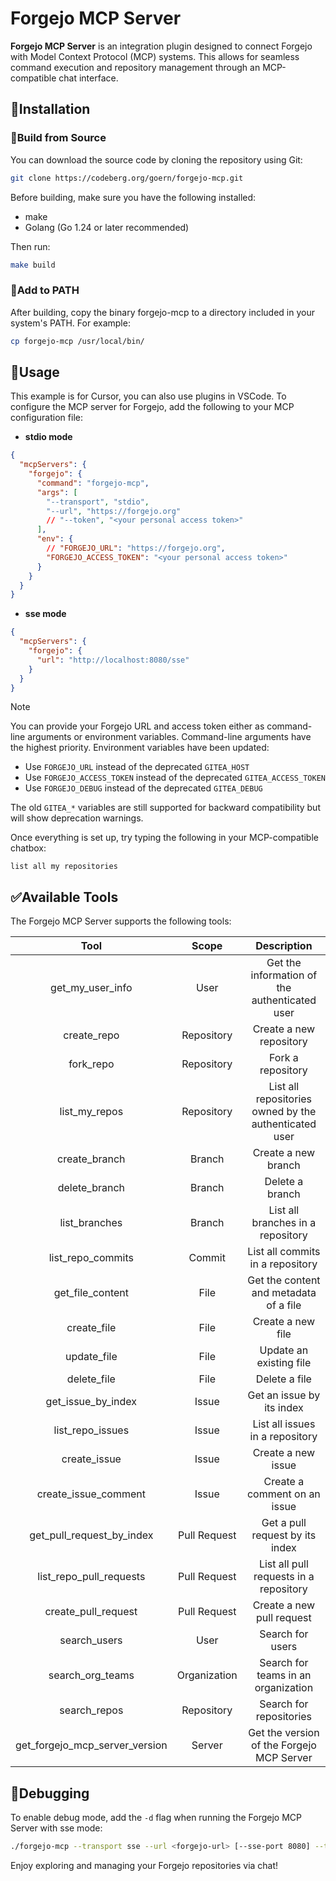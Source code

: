 # Forgejo MCP Server

**Forgejo MCP Server** is an integration plugin designed to connect Forgejo with Model Context Protocol (MCP) systems. This allows for seamless command execution and repository management through an MCP-compatible chat interface.

## 🚧Installation


### 🔧Build from Source

You can download the source code by cloning the repository using Git:

```bash
git clone https://codeberg.org/goern/forgejo-mcp.git
```

Before building, make sure you have the following installed:

- make
- Golang (Go 1.24 or later recommended)

Then run:

```bash
make build
```

### 📁Add to PATH

After building, copy the binary forgejo-mcp to a directory included in your system's PATH. For example:

```bash
cp forgejo-mcp /usr/local/bin/
```

## 🚀Usage

This example is for Cursor, you can also use plugins in VSCode.
To configure the MCP server for Forgejo, add the following to your MCP configuration file:

- **stdio mode**

```json
{
  "mcpServers": {
    "forgejo": {
      "command": "forgejo-mcp",
      "args": [
        "--transport", "stdio",
        "--url", "https://forgejo.org"
        // "--token", "<your personal access token>"
      ],
      "env": {
        // "FORGEJO_URL": "https://forgejo.org",
        "FORGEJO_ACCESS_TOKEN": "<your personal access token>"
      }
    }
  }
}
```

- **sse mode**

```json
{
  "mcpServers": {
    "forgejo": {
      "url": "http://localhost:8080/sse"
    }
  }
}
```

> [!NOTE]
> You can provide your Forgejo URL and access token either as command-line arguments or environment variables.
> Command-line arguments have the highest priority. Environment variables have been updated:
> - Use `FORGEJO_URL` instead of the deprecated `GITEA_HOST`
> - Use `FORGEJO_ACCESS_TOKEN` instead of the deprecated `GITEA_ACCESS_TOKEN`
> - Use `FORGEJO_DEBUG` instead of the deprecated `GITEA_DEBUG`
>
> The old `GITEA_*` variables are still supported for backward compatibility but will show deprecation warnings.

Once everything is set up, try typing the following in your MCP-compatible chatbox:

```text
list all my repositories
```

## ✅Available Tools

The Forgejo MCP Server supports the following tools:

|  Tool  |  Scope  | Description  |
|:------:|:-------:|:------------:|
|get_my_user_info|User|Get the information of the authenticated user|
|create_repo|Repository|Create a new repository|
|fork_repo|Repository|Fork a repository|
|list_my_repos|Repository|List all repositories owned by the authenticated user|
|create_branch|Branch|Create a new branch|
|delete_branch|Branch|Delete a branch|
|list_branches|Branch|List all branches in a repository|
|list_repo_commits|Commit|List all commits in a repository|
|get_file_content|File|Get the content and metadata of a file|
|create_file|File|Create a new file|
|update_file|File|Update an existing file|
|delete_file|File|Delete a file|
|get_issue_by_index|Issue|Get an issue by its index|
|list_repo_issues|Issue|List all issues in a repository|
|create_issue|Issue|Create a new issue|
|create_issue_comment|Issue|Create a comment on an issue|
|get_pull_request_by_index|Pull Request|Get a pull request by its index|
|list_repo_pull_requests|Pull Request|List all pull requests in a repository|
|create_pull_request|Pull Request|Create a new pull request|
|search_users|User|Search for users|
|search_org_teams|Organization|Search for teams in an organization|
|search_repos|Repository|Search for repositories|
|get_forgejo_mcp_server_version|Server|Get the version of the Forgejo MCP Server|

## 🐛Debugging

To enable debug mode, add the `-d` flag when running the Forgejo MCP Server with sse mode:

```sh
./forgejo-mcp --transport sse --url <forgejo-url> [--sse-port 8080] --token <your personal access token> --debug
```

Enjoy exploring and managing your Forgejo repositories via chat!
